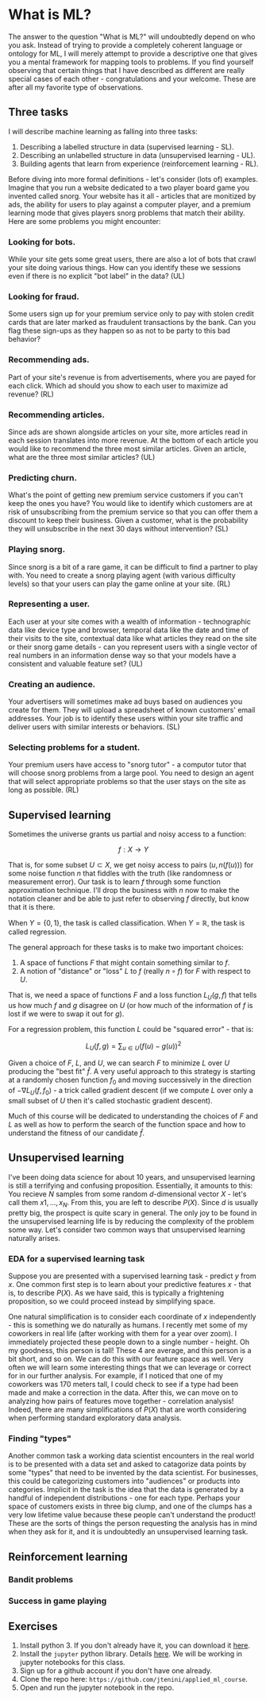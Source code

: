 # What is ML?

The answer to the question "What is ML?" will undoubtedly depend on who you ask. Instead of trying to provide a completely coherent language or ontology for ML, I will merely attempt to provide a descriptive one that gives you a mental framework for mapping tools to problems. If you find yourself observing that certain things that I have described as different are really special cases of each other - congratulations and your welcome. These are after all my favorite type of observations.

## Three tasks

I will describe machine learning as falling into three tasks:

1. Describing a labelled structure in data (supervised learning - SL).
2. Describing an unlabelled structure in data (unsupervised learning - UL).
3. Building agents that learn from experience (reinforcement learning - RL).

Before diving into more formal definitions - let's consider (lots of) examples. Imagine that you run a website dedicated to a two player board game you invented called snorg. Your website has it all - articles that are monitized by ads, the ability for users to play against a computer player, and a premium learning mode that gives players snorg problems that match their ability. Here are some problems you might encounter:

### Looking for bots.

While your site gets some great users, there are also a lot of bots that crawl your site doing various things. How can you identify these we sessions even if there is no explicit "bot label" in the data? (UL)

### Looking for fraud.

Some users sign up for your premium service only to pay with stolen credit cards that are later marked as fraudulent transactions by the bank. Can you flag these sign-ups as they happen so as not to be party to this bad behavior?

### Recommending ads.

Part of your site's revenue is from advertisements, where you are payed for each click. Which ad should you show to each user to maximize ad revenue? (RL)

### Recommending articles.

Since ads are shown alongside articles on your site, more articles read in each session translates into more revenue. At the bottom of each article you would like to recommend the three most similar articles. Given an article, what are the three most similar articles? (UL)

### Predicting churn.

What's the point of getting new premium service customers if you can't keep the ones you have? You would like to identify which customers are at risk of unsubscribing from the premium service so that you can offer them a discount to keep their business. Given a customer, what is the probability they will unsubscribe in the next 30 days without intervention? (SL)

### Playing snorg.

Since snorg is a bit of a rare game, it can be difficult to find a partner to play with. You need to create a snorg playing agent (with various difficulty levels) so that your users can play the game online at your site. (RL)

### Representing a user.

Each user at your site comes with a wealth of information - technographic data like device type and browser, temporal data like the date and time of their visits to the site, contextual data like what articles they read on the site or their snorg game details - can you represent users with a single vector of real numbers in an information dense way so that your models have a consistent and valuable feature set? (UL)

### Creating an audience.

Your advertisers will sometimes make ad buys based on audiences you create for them. They will upload a spreadsheet of known customers' email addresses. Your job is to identify these users within your site traffic and deliver users with similar interests or behaviors. (SL)

### Selecting problems for a student.

Your premium users have access to "snorg tutor" - a computor tutor that will choose snorg problems from a large pool. You need to design an agent that will select appropriate problems so that the user stays on the site as long as possible. (RL)

## Supervised learning

Sometimes the universe grants us partial and noisy access to a function:

$$f: X \to Y$$

That is, for some subset $U \subset X$, we get noisy access to pairs $(u, n(f(u)))$ for some noise function $n$ that fiddles with the truth (like randomness or measurement error). Our task is to learn $f$ through some function approximation technique. I'll drop the business with $n$ now to make the notation cleaner and be able to just refer to observing $f$ directly, but know that it is there.

When $Y = \{0, 1\}$, the task is called classification. When $Y = \mathbb{R}$, the task is called regression.

The general approach for these tasks is to make two important choices:

1. A space of functions $F$ that might contain something similar to $f$.
2. A notion of "distance" or "loss" $L$ to $f$ (really $n \circ f$) for $F$ with respect to $U$.

That is, we need a space of functions $F$ and a loss function $L_U(g, f)$ that tells us how much $f$ and $g$ disagree on $U$ (or how much of the information of $f$ is lost if we were to swap it out for $g$).

For a regression problem, this function $L$ could be "squared error" - that is:

$$L_U(f, g) = \sum_{u \in U} (f(u) - g(u))^2 $$

Given a choice of $F$, $L$, and $U$, we can search $F$ to minimize $L$ over $U$ producing the "best fit" $\hat{f}$. A very useful approach to this strategy is starting at a randomly chosen function $f_0$ and moving successively in the direction of $-\nabla L_U(f, f_0)$ - a trick called gradient descent (if we compute $L$ over only a small subset of $U$ then it's called stochastic gradient descent).

Much of this course will be dedicated to understanding the choices of $F$ and $L$ as well as how to perform the search of the function space and how to understand the fitness of our candidate $\hat{f}$.

## Unsupervised learning

I've been doing data science for about 10 years, and unsupervised learning is still a terrifying and confusing proposition. Essentially, it amounts to this: You recieve $N$ samples from some random $d$-dimensional vector $X$ - let's call them $x1, \dots , x_N$. From this, you are left to describe $P(X)$. Since $d$ is usually pretty big, the prospect is quite scary in general. The only joy to be found in the unsupervised learning life is by reducing the complexity of the problem some way. Let's consider two common ways that unsupervised learning naturally arises.

### EDA for a supervised learning task

Suppose you are presented with a supervised learning task - predict $y$ from $x$. One common first step is to learn about your predictive features $x$ - that is, to describe $P(X)$. As we have said, this is typically a frightening proposition, so we could proceed instead by simplifying space.

One natural simplification is to consider each coordinate of $x$ independently - this is something we do naturally as humans. I recently met some of my coworkers in real life (after working with them for a year over zoom). I immediately projected these people down to a single number - height. Oh my goodness, this person is tall! These 4 are average, and this person is a bit short, and so on. We can do this with our feature space as well. Very often we will learn some interesting things that we can leverage or correct for in our further analysis. For example, if I noticed that one of my coworkers was 170 meters tall, I could check to see if a type had been made and make a correction in the data. After this, we can move on to analyzing how pairs of features move together - correlation analysis! Indeed, there are many simplifications of $P(X)$ that are worth considering when performing standard exploratory data analysis.

### Finding "types"

Another common task a working data scientist encounters in the real world is to be presented with a data set and asked to catagorize data points by some "types" that need to be invented by the data scientist. For businesses, this could be categorizing customers into "audiences" or products into categories. Implicit in the task is the idea that the data is generated by a handful of independent distributions - one for each type. Perhaps your space of customers exists in three big clump, and one of the clumps has a very low lifetime value because these people can't understand the product! These are the sorts of things the person requesting the analysis has in mind when they ask for it, and it is undoubtedly an unsupervised learning task.

## Reinforcement learning

### Bandit problems

### Success in game playing

## Exercises

1. Install python 3. If you don't already have it, you can download it [here](https://www.python.org).
2. Install the `jupyter` python library. Details [here](https://jupyter.org/install). We will be working in jupyter notebooks for this class.
3. Sign up for a github account if you don't have one already.
4. Clone the repo here: `https://github.com/jtenini/applied_ml_course`.
5. Open and run the jupyter notebook in the repo.
